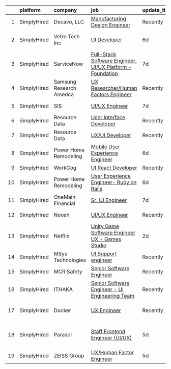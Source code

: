 

|    | platform    | company                  | job                                                                                                                                                               | update_time   | location                      |
|---:|:------------|:-------------------------|:------------------------------------------------------------------------------------------------------------------------------------------------------------------|:--------------|:------------------------------|
|  1 | SimplyHired | Decavo, LLC              | [Manufacturing Design Engineer](https://www.simplyhired.com/job/n7IV0epdKyevj1UWmhsg-Fu43KfjeoY64bU56E8guHVsNp4xhYBV-Q?q=ux+engineer)                             | Recently      | Hood River, OR                |
|  2 | SimplyHired | Vetro Tech Inc           | [UI Developer](https://www.simplyhired.com/job/ivK1WS8bYweKFmfAhY69gab2z0rJ2Yt9WM3XN06D_ilrtdTPTHeo2A?q=ux+engineer)                                              | 6d            | Los Angeles, CA               |
|  3 | SimplyHired | ServiceNow               | [Full-Stack Software Engineer, UI/UX Platform - Foundation](https://www.simplyhired.com/job/qUUKGQ7LSay_ncGYBpKH0bkOH9yx4VqqfcBdgOG9WWGL72YwECisSg?q=ux+engineer) | 7d            | Santa Clara, CA               |
|  4 | SimplyHired | Samsung Research America | [UX Researcher/Human Factors Engineer](https://www.simplyhired.com/job/mQuJgMLBBIGji9EXxioTHzFWfSWfxZm-KsKECym01B70V02knd3uwA?q=ux+engineer)                      | Recently      | Mountain View, CA             |
|  5 | SimplyHired | SIS                      | [UI/UX Engineer](https://www.simplyhired.com/job/NztABORu77gGr0sKtsm8MBTqFB4Ul_k7JnfFVbsTozuY4Z81QgGk3A?q=ux+engineer)                                            | 7d            | Sunnyvale, CA                 |
|  6 | SimplyHired | Resource Data            | [User Interface Developer](https://www.simplyhired.com/job/_0YOtzbxxx_LKvFAcN5Rx21c0QFWnEUIm4Rw2aOGmr2T6npQbE18og?q=ux+engineer)                                  | Recently      | Juneau, AK                    |
|  7 | SimplyHired | Resource Data            | [UX/UI Developer](https://www.simplyhired.com/job/rp-9Yw8GuVeLdOg6Mg9dnoVnkAjm5ii5sOLtufW5fs6rxp1zpHtlpQ?q=ux+engineer)                                           | Recently      | Portland, OR                  |
|  8 | SimplyHired | Power Home Remodeling    | [Mobile User Experience Engineer](https://www.simplyhired.com/job/qw7KyTKkXGGeaBc3QtmyqNuRB2BD4rUpITfv001SvDZzX0HgPQ_Q_g?q=ux+engineer)                           | 6d            | Newark, DE                    |
|  9 | SimplyHired | WorkCog                  | [UI React Developer](https://www.simplyhired.com/job/nZ7xr4LVPsrSBe5YEUajwiBUNfv7sI_1aoVWUiY9XeEp7VBN0ucvBg?q=ux+engineer)                                        | Recently      | Remote                        |
| 10 | SimplyHired | Power Home Remodeling    | [User Experience Engineer- Ruby on Rails](https://www.simplyhired.com/job/YLBNZ-6y2vbB0pJeZxDYyV7RUbfwTa3q5qEq2vi0ArKYsJs-DtR8Yw?q=ux+engineer)                   | 6d            | Pottstown, PA                 |
| 11 | SimplyHired | OneMain Financial        | [Sr. UI Engineer](https://www.simplyhired.com/job/qKX0iXbMSuoAWGdF3zmgJnzd9MkDvnPk2mcLXkZUep8Tx4Wrt-bxqQ?q=ux+engineer)                                           | 7d            | Baltimore, MD                 |
| 12 | SimplyHired | Noosh                    | [UI/UX Engineer](https://www.simplyhired.com/job/QVuqTtgD5WW-ggtpFdocZvbeSpTAkYm1nb_OHUTx7bmohhsQEqrshQ?q=ux+engineer)                                            | Recently      | Mountain View, CA             |
| 13 | SimplyHired | Netflix                  | [Unity Game Software Engineer UX - Games Studio](https://www.simplyhired.com/job/1GLapO5RCwnxO3cGE9thmEae1R9_lP2vUPDsWM4CsX8xaZXHXz4nPw?q=ux+engineer)            | 2d            | Remote                        |
| 14 | SimplyHired | MSys Technologies        | [UI Support engineer](https://www.simplyhired.com/job/nM4yhXRIC8bTtYhOJTO9pGSRihpmkMm7_6q2Vltju2en01-tvI6dDg?q=ux+engineer)                                       | Recently      | San Jose, CA                  |
| 15 | SimplyHired | MCR Safety               | [Senior Software Engineer](https://www.simplyhired.com/job/iv8Cnbdb77haC2UmSYUtvNdmpcM6LGUO6KbGdRs9e4v4XEF6pc1zLw?q=ux+engineer)                                  | Recently      | Collierville, TN              |
| 16 | SimplyHired | ITHAKA                   | [Senior Software Engineer - UI Engineering Team](https://www.simplyhired.com/job/inYM2CSoj-lWM7-IxN1lfdFmAO-6A7F1ZZLGliDsbAbXRk4DlvHNcw?q=ux+engineer)            | Recently      | Ann Arbor, MI                 |
| 17 | SimplyHired | Docker                   | [UX Engineer](https://www.simplyhired.com/job/zqvK372Iba0O1869yVIscBWvk1M8phpAFuIFaJkuWoa-7S3vm_aqHQ?q=ux+engineer)                                               | Recently      | San Francisco, CA             |
| 18 | SimplyHired | Parasol                  | [Staff Frontend Engineer (UI/UX)](https://www.simplyhired.com/job/cAItUvoUy8Mg4u5BwwaaHkGXca0HD0GfWn8WgJZX3_RVLJREHFz-yA?q=ux+engineer)                           | 5d            | San Francisco, CA +1 location |
| 19 | SimplyHired | ZEISS Group              | [UX/Human Factor Engineer](https://www.simplyhired.com/job/VgPr_GdHHGvyBsQwDKG5DaTgjrGWinlIg-dl3JU7YPzzrV6yKhDV6g?q=ux+engineer)                                  | 5d            | Dublin, CA                    |